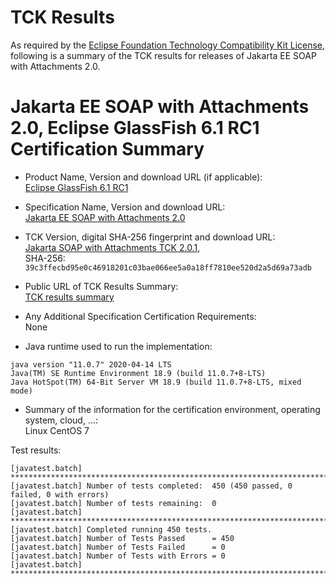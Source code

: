 TCK Results
===========

As required by the
[Eclipse Foundation Technology Compatibility Kit License](https://www.eclipse.org/legal/tck.php),
following is a summary of the TCK results for releases of Jakarta EE SOAP with Attachments 2.0.

# Jakarta EE SOAP with Attachments 2.0, Eclipse GlassFish 6.1 RC1 Certification Summary

- Product Name, Version and download URL (if applicable): <br/>
  [Eclipse GlassFish 6.1 RC1](https://download.eclipse.org/ee4j/glassfish/glassfish-6.1.0-RC1.zip)
  
- Specification Name, Version and download URL: <br/>
   [Jakarta EE SOAP with Attachments 2.0](https://jakarta.ee/specifications/soap-attachments/2.0/)
   
- TCK Version, digital SHA-256 fingerprint and download URL: <br/>
  [Jakarta SOAP with Attachments TCK 2.0.1](http://download.eclipse.org/ee4j/jakartaee-tck/jakartaee9-eftl/promoted/jakarta-soap-tck-2.0.1.zip),  
  SHA-256: `39c3ffecbd95e0c46918201c03bae066ee5a0a18ff7810ee520d2a5d69a73adb`

- Public URL of TCK Results Summary: <br/>
  [TCK results summary](./TCK-Results-6.1-RC1)
  
- Any Additional Specification Certification Requirements: <br/>
  None
  
- Java runtime used to run the implementation: <br/>
```
java version "11.0.7" 2020-04-14 LTS
Java(TM) SE Runtime Environment 18.9 (build 11.0.7+8-LTS)
Java HotSpot(TM) 64-Bit Server VM 18.9 (build 11.0.7+8-LTS, mixed mode)
```

- Summary of the information for the certification environment, operating system, cloud, ...: <br/>
  Linux CentOS 7
  

Test results:

```
[javatest.batch] ********************************************************************************
[javatest.batch] Number of tests completed:  450 (450 passed, 0 failed, 0 with errors)
[javatest.batch] Number of tests remaining:  0
[javatest.batch] ********************************************************************************
[javatest.batch] Completed running 450 tests.
[javatest.batch] Number of Tests Passed      = 450
[javatest.batch] Number of Tests Failed      = 0
[javatest.batch] Number of Tests with Errors = 0
[javatest.batch] ********************************************************************************

```
